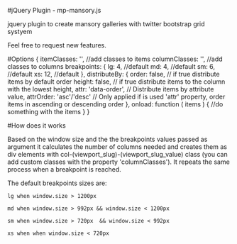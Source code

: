 #jQuery Plugin - mp-mansory.js

jquery plugin to create mansory galleries with twitter bootstrap grid systyem

Feel free to request new features.

#Options
	{
		itemClasses: '', //add classes to items
		columnClasses: '', //add classes to columns
		breakpoints: {
			lg: 4, //default
			md: 4, //default
			sm: 6, //default
			xs: 12, //default
		},
		distributeBy: {
			order: false, // if true distribute items by default order 
			height: false, // if true distribute items to the column with the lowest height,
			attr: 'data-order', // Distribute items by attribute value,
			attrOrder: 'asc'/'desc' // Only applied if is used 'attr' property, order items in ascending or descending order
		},
		onload: function ( items ) {
			//do something with the items
		}
	}


#How does it works

Based on the window size and the the breakpoints values passed as argument it calculates the number of columns needed and creates them as div elements with col-(viewport_slug)-(viewport_slug_value) class (you can add custom classes with the property 'columnClasses'). It repeats the same process when a breakpoint is reached.

The default breakpoints sizes are:

	lg when window.size > 1200px
	
	md when window.size > 992px && window.size < 1200px
	
	sm when window.size > 720px  && window.size < 992px
	
	xs when when window.size < 720px
